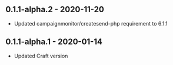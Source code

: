 ## 0.1.1-alpha.2 - 2020-11-20

* Updated campaignmonitor/createsend-php requirement to 6.1.1

## 0.1.1-alpha.1 - 2020-01-14

* Updated Craft version